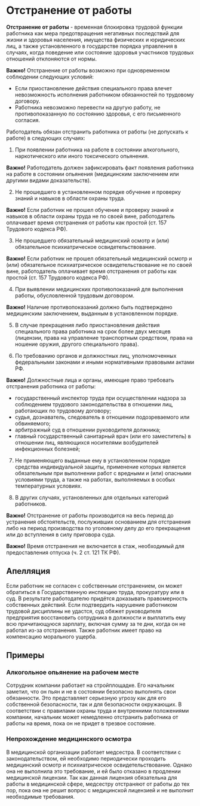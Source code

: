 # Отстранение от работы

**Отстранение от работы** - временная блокировка трудовой функции работника как мера предотвращения негативных последствий для жизни и здоровья населения, имущества физических и юридических лиц, а также установленного в государстве порядка управления в случаях, когда поведение или состояние здоровья участников трудовых отношений отклоняются от нормы.

**Важно!** Отстранение от работы возможно при одновременном соблюдении следующих условий:

- Если приостановление действия специального права влечет невозможность исполнения работником обязанностей по трудовому договору.
- Работника невозможно перевести на другую работу, не противопоказанную по состоянию здоровья, с его письменного согласия.

Работодатель обязан отстранить работника от работы (не допускать к работе) в следующих случаях:

1) При появлении работника на работе в состоянии алкогольного, наркотического или иного токсического опьянения.

**Важно!** Работодатель должен зафиксировать факт появления работника на работе в состоянии опьянения (медицинским заключением или другими видами доказательств).

2) Не прошедшего в установленном порядке обучение и проверку знаний и навыков в области охраны труда.

**Важно!** Если работник не прошел обучение и проверку знаний и навыков в области охраны труда не по своей вине, работодатель оплачивает время отстранения от работы как простой (ст. 157 Трудового кодекса РФ).

3) Не прошедшего обязательный медицинский осмотр и (или) обязательное психиатрическое освидетельствование.

**Важно!** Если работник не прошел обязательный медицинский осмотр и (или) обязательное психиатрическое освидетельствование не по своей вине, работодатель оплачивает время отстранения от работы как простой (ст. 157 Трудового кодекса РФ).

4) При выявлении медицинских противопоказаний для выполнения работы, обусловленной трудовым договором.

**Важно!** Наличие противопоказаний должно быть подтверждено медицинским заключением, выданным в установленном порядке.

5) В случае прекращения либо приостановления действия специального права работника на срок более двух месяцев (лицензии, права на управление транспортным средством, права на ношение оружия, другого специального права).

6) По требованию органов и должностных лиц, уполномоченных федеральными законами и иными нормативными правовыми актами РФ.

**Важно!** Должностные лица и органы, имеющие право требовать отстранения работника от работы:

- государственный инспектор труда при осуществлении надзора за соблюдением трудового законодательства в отношении лиц, работающих по трудовому договору;
- судья, дознаватель, следователь в отношении подозреваемого или обвиняемого;
- арбитражный суд  в отношении руководителя должника;
- главный государственный санитарный врач (или его заместитель) в отношении лиц, являющихся носителями возбудителей инфекционных болезней;

7) Не применяющего выданные ему в установленном порядке средства индивидуальной защиты, применение которых является обязательным при выполнении работ с вредными и (или) опасными условиями труда, а также на работах, выполняемых в особых температурных условиях.

8) В других случаях, установленных для отдельных категорий работников.

**Важно!** Отстранение от работы производится на весь период до устранения обстоятельств, послуживших основанием для отстранения либо на период производства по уголовному делу до его прекращения или до вступления в силу приговора суда.

**Важно!** Время отстранения не включается в стаж, необходимый для предоставления отпуска (ч. 2 ст. 121 ТК РФ).

## Апелляция

Если работник не согласен с собственным отстранением, он может обратиться в Государственную инспекцию труда, прокуратуру или в суд. В результате работодателю придётся доказывать правомерность собственных действий. Если подтвердить нарушение работником трудовой дисциплины не удастся, суд обяжет руководителя предприятия восстановить сотрудника в должности и выплатить ему всю причитающуюся зарплату, включая сумму за те дни, когда он не работал из-за отстранения. Также работник имеет право на компенсацию морального ущерба.

## Примеры

### Алкогольное опьянение на рабочем месте

Сотрудник компании работает на стройплощадке. Его начальник заметил, что он пьян и не в состоянии безопасно выполнять свои обязанности. Это представляет серьезную угрозу как для его собственной безопасности, так и для безопасности окружающих. В соответствии с правилами охраны труда и внутренними положениями компании, начальник может немедленно отстранить работника от работы на время, пока он не придет в трезвое состояние.

### Непрохождение медицинского осмотра

В медицинской организации работает медсестра. В соответствии с законодательством, ей необходимо периодически проходить медицинский осмотр и психиатрическое освидетельствование. Однако она не выполнила это требование, и ей было отказано в продлении медицинской лицензии. Так как данная лицензия обязательна для работы в медицинской сфере, медсестру отстраняют от работы до тех пор, пока она не решит вопрос с медицинской лицензией и не выполнит необходимые требования.
